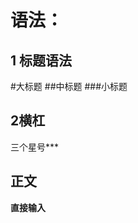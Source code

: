 # 语法：

## 1 标题语法
#大标题
 ##中标题
 ###小标题
 ## 2横杠
 三个星号***
 ## 正文
 **直接输入**
 



<!--stackedit_data:
eyJoaXN0b3J5IjpbLTgzMDA3NjI3M119
-->